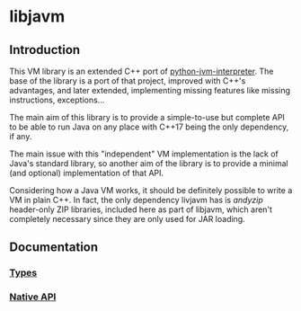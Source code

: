 # libjavm

## Introduction

This VM library is an extended C++ port of [python-jvm-interpreter](https://github.com/gkbrk/python-jvm-interpreter). The base of the library is a port of that project, improved with C++'s advantages, and later extended, implementing missing features like missing instructions, exceptions...

The main aim of this library is to provide a simple-to-use but complete API to be able to run Java on any place with C++17 being the only dependency, if any.

The main issue with this "independent" VM implementation is the lack of Java's standard library, so another aim of the library is to provide a minimal (and optional) implementation of that API.

Considering how a Java VM works, it should be definitely possible to write a VM in plain C++. In fact, the only dependency livjavm has is *andyzip* header-only ZIP libraries, included here as part of libjavm, which aren't completely necessary since they are only used for JAR loading.

## Documentation

### [Types](Types.md)

### [Native API](Native.md)